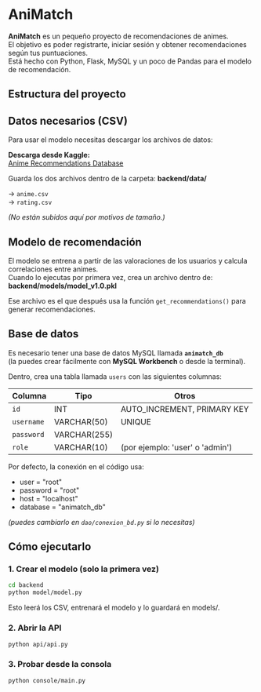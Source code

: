 # AniMatch

**AniMatch** es un pequeño proyecto de recomendaciones de animes.  
El objetivo es poder registrarte, iniciar sesión y obtener recomendaciones según tus puntuaciones.  
Está hecho con Python, Flask, MySQL y un poco de Pandas para el modelo de recomendación.

## Estructura del proyecto

## Datos necesarios (CSV)

Para usar el modelo necesitas descargar los archivos de datos:

**Descarga desde Kaggle:**  
[Anime Recommendations Database](https://www.kaggle.com/datasets/CooperUnion/anime-recommendations-database)

Guarda los dos archivos dentro de la carpeta:
**backend/data/**

→ `anime.csv`  
→ `rating.csv`

*(No están subidos aquí por motivos de tamaño.)*

## Modelo de recomendación

El modelo se entrena a partir de las valoraciones de los usuarios y calcula correlaciones entre animes.  
Cuando lo ejecutas por primera vez, crea un archivo dentro de: **backend/models/model_v1.0.pkl**


Ese archivo es el que después usa la función `get_recommendations()` para generar recomendaciones.

## Base de datos

Es necesario tener una base de datos MySQL llamada **`animatch_db`**  
(la puedes crear fácilmente con **MySQL Workbench** o desde la terminal).

Dentro, crea una tabla llamada `users` con las siguientes columnas:

| Columna   | Tipo         | Otros |
|------------|--------------|--------|
| `id`       | INT          | AUTO_INCREMENT, PRIMARY KEY |
| `username` | VARCHAR(50)  | UNIQUE |
| `password` | VARCHAR(255) |  |
| `role`     | VARCHAR(10)  | (por ejemplo: 'user' o 'admin') |

Por defecto, la conexión en el código usa:
- user = "root"
- password = "root"
- host = "localhost"
- database = "animatch_db"

*(puedes cambiarlo en `dao/conexion_bd.py` si lo necesitas)*

## Cómo ejecutarlo

### 1. Crear el modelo (solo la primera vez)
```bash
cd backend
python model/model.py
```
Esto leerá los CSV, entrenará el modelo y lo guardará en models/.

### 2. Abrir la API
```bash
python api/api.py
```

### 3. Probar desde la consola 
```bash
python console/main.py
```






